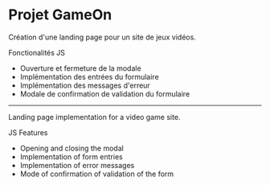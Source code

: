 # Projet GameOn

Création d'une landing page pour un site de jeux vidéos.

Fonctionalités JS
- Ouverture et fermeture de la modale
- Implémentation des entrées du formulaire 
- Implémentation des messages d'erreur
- Modale de confirmation de validation du formulaire

___________________________________________________________________________________

Landing page implementation for a video game site.

JS Features
- Opening and closing the modal
- Implementation of form entries
- Implementation of error messages
- Mode of confirmation of validation of the form
